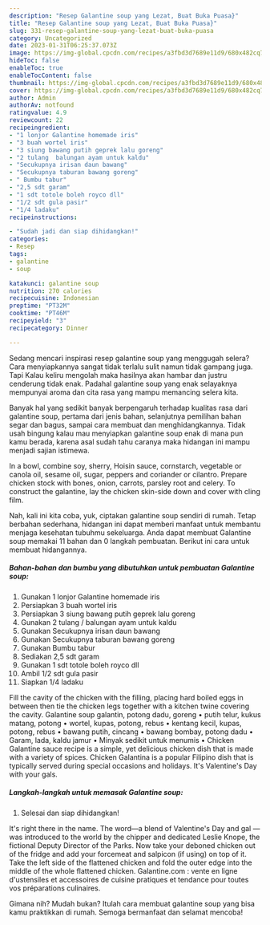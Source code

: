 ```yaml
---
description: "Resep Galantine soup yang Lezat, Buat Buka Puasa}"
title: "Resep Galantine soup yang Lezat, Buat Buka Puasa}"
slug: 331-resep-galantine-soup-yang-lezat-buat-buka-puasa
category: Uncategorized
date: 2023-01-31T06:25:37.073Z
image: https://img-global.cpcdn.com/recipes/a3fbd3d7689e11d9/680x482cq70/galantine-soup-foto-resep-utama.jpg
hideToc: false
enableToc: true
enableTocContent: false
thumbnail: https://img-global.cpcdn.com/recipes/a3fbd3d7689e11d9/680x482cq70/galantine-soup-foto-resep-utama.jpg
cover: https://img-global.cpcdn.com/recipes/a3fbd3d7689e11d9/680x482cq70/galantine-soup-foto-resep-utama.jpg
author: Admin
authorAv: notfound
ratingvalue: 4.9
reviewcount: 22
recipeingredient:
- "1 lonjor Galantine homemade iris"
- "3 buah wortel iris"
- "3 siung bawang putih geprek lalu goreng"
- "2 tulang  balungan ayam untuk kaldu"
- "Secukupnya irisan daun bawang"
- "Secukupnya taburan bawang goreng"
- " Bumbu tabur"
- "2,5 sdt garam"
- "1 sdt totole boleh royco dll"
- "1/2 sdt gula pasir"
- "1/4 ladaku"
recipeinstructions:

- "Sudah jadi dan siap dihidangkan!"
categories:
- Resep
tags:
- galantine
- soup

katakunci: galantine soup 
nutrition: 270 calories
recipecuisine: Indonesian
preptime: "PT32M"
cooktime: "PT46M"
recipeyield: "3"
recipecategory: Dinner

---
```



Sedang mencari inspirasi resep galantine soup yang menggugah selera? Cara menyiapkannya sangat tidak terlalu sulit namun tidak gampang juga. Tapi Kalau keliru mengolah maka hasilnya akan hambar dan justru cenderung tidak enak. Padahal galantine soup yang enak selayaknya mempunyai aroma dan cita rasa yang mampu memancing selera kita.


Banyak hal yang sedikit banyak berpengaruh terhadap kualitas rasa dari galantine soup, pertama dari jenis bahan, selanjutnya pemilihan bahan segar dan bagus, sampai cara membuat dan menghidangkannya. Tidak usah bingung kalau mau menyiapkan galantine soup enak di mana pun kamu berada, karena asal sudah tahu caranya maka hidangan ini mampu menjadi sajian istimewa.

In a bowl, combine soy, sherry, Hoisin sauce, cornstarch, vegetable or canola oil, sesame oil, sugar, peppers and coriander or cilantro. Prepare chicken stock with bones, onion, carrots, parsley root and celery. To construct the galantine, lay the chicken skin-side down and cover with cling film.


Nah, kali ini kita coba, yuk, ciptakan galantine soup sendiri di rumah. Tetap berbahan sederhana, hidangan ini dapat memberi manfaat untuk membantu menjaga kesehatan tubuhmu sekeluarga. Anda dapat membuat Galantine soup memakai 11 bahan dan 0 langkah pembuatan. Berikut ini cara untuk membuat hidangannya.

<!--inarticleads1-->

##### Bahan-bahan dan bumbu yang dibutuhkan untuk pembuatan Galantine soup:

1. Gunakan 1 lonjor Galantine homemade iris
1. Persiapkan 3 buah wortel iris
1. Persiapkan 3 siung bawang putih geprek lalu goreng
1. Gunakan 2 tulang / balungan ayam untuk kaldu
1. Gunakan Secukupnya irisan daun bawang
1. Gunakan Secukupnya taburan bawang goreng
1. Gunakan  Bumbu tabur
1. Sediakan 2,5 sdt garam
1. Gunakan 1 sdt totole boleh royco dll
1. Ambil 1/2 sdt gula pasir
1. Siapkan 1/4 ladaku


Fill the cavity of the chicken with the filling, placing hard boiled eggs in between then tie the chicken legs together with a kitchen twine covering the cavity. Galantine soup galantin, potong dadu, goreng • putih telur, kukus matang, potong • wortel, kupas, potong, rebus • kentang kecil, kupas, potong, rebus • bawang putih, cincang • bawang bombay, potong dadu • Garam, lada, kaldu jamur • Minyak sedikit untuk menumis • Chicken Galantine sauce recipe is a simple, yet delicious chicken dish that is made with a variety of spices. Chicken Galantina is a popular Filipino dish that is typically served during special occasions and holidays. It&#39;s Valentine&#39;s Day with your gals. 

<!--inarticleads2-->

##### Langkah-langkah untuk memasak Galantine soup:


1. Selesai dan siap dihidangkan!

It&#39;s right there in the name. The word—a blend of Valentine&#39;s Day and gal —was introduced to the world by the chipper and dedicated Leslie Knope, the fictional Deputy Director of the Parks. Now take your deboned chicken out of the fridge and add your forcemeat and salpicon (if using) on top of it. Take the left side of the flattened chicken and fold the outer edge into the middle of the whole flattened chicken. Galantine.com : vente en ligne d&#39;ustensiles et accessoires de cuisine pratiques et tendance pour toutes vos préparations culinaires. 

Gimana nih? Mudah bukan? Itulah cara membuat galantine soup yang bisa kamu praktikkan di rumah. Semoga bermanfaat dan selamat mencoba!
